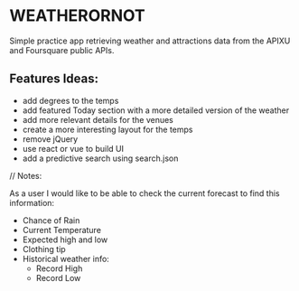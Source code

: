 # WEATHERORNOT
Simple practice app retrieving weather and attractions data from the APIXU and Foursquare public APIs.

## Features Ideas:
- add degrees to the temps
- add featured Today section with a more detailed version of the weather
- add more relevant details for the venues
- create a more interesting layout for the temps
- remove jQuery
- use react or vue to build UI
- add a predictive search using search.json



// Notes:

As a user I would like to be able to check the current forecast to find this information:

- Chance of Rain
- Current Temperature
- Expected high and low
- Clothing tip
- Historical weather info:
  - Record High
  - Record Low